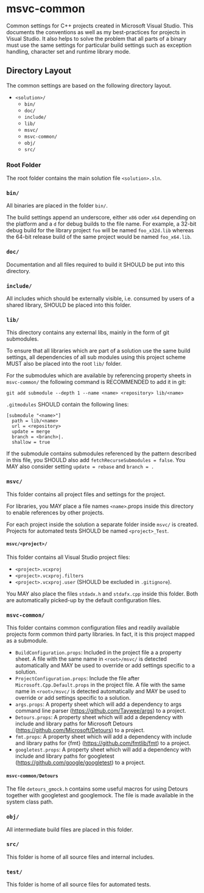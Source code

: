 # msvc-common
Common settings for C++ projects created in Microsoft Visual Studio. This documents the conventions as well as my best-practices for projects in Visual Studio. It also helps to solve the problem that all parts of a binary must use the same settings for particular build settings such as exception handling, character set and runtime library mode.

## Directory Layout
The common settings are based on the following directory layout.

-   `<solution>/`
    -   `bin/`
    -   `doc/`
    -   `include/`
    -   `lib/`
    -   `msvc/`
    -   `msvc-common/`
    -   `obj/`
    -   `src/` 

### Root Folder
The root folder contains the main solution file `<solution>.sln`.

### `bin/`
All binaries are placed in the folder `bin/`.

The build settings append an underscore, either `x86` oder `x64` depending on the platform and a `d` for debug builds to the file name. For example, a 32-bit debug build for the library project `foo` will be named `foo_x32d.lib` whereas the 64-bit release build of the same project would be named `foo_x64.lib`.

### `doc/`
Documentation and all files required to build it SHOULD be put into this directory.

### `include/`
All includes which should be externally visible, i.e. consumed by users of a shared library, SHOULD be placed into this folder.

### `lib/`
This directory contains any external libs, mainly in the form of git submodules.

To ensure that all libraries which are part of a solution use the same build settings, all dependencies of all sub modules using this project scheme MUST also be placed into the root `lib/` folder.

For the submodules which are available by referencing property sheets in `msvc-common/` the following command is RECOMMENDED to add it in git:
~~~shell
git add submodule --depth 1 --name <name> <repository> lib/<name>
~~~

`.gitmodules` SHOULD contain the following lines:
~~~text
[submodule "<name>"]   
  path = lib/<name>
  url = <repository>
  update = merge
  branch = <branch>|.
  shallow = true
~~~

If the submodule contains submodules referenced by the pattern described in this file, you SHOULD also add `fetchRecurseSubmodules = false`. You MAY also consider setting `update = rebase` and `branch = .`

### `msvc/`
This folder contains all project files and settings for the project.

For libraries, you MAY place a file names `<name>`.props inside this directory to enable references by other projects.

For  each project inside the solution a separate folder inside `msvc/` is created. Projects for automated tests SHOULD be named `<project>_Test`.

#### `msvc/<project>/`
This folder contains all Visual Studio project files:
-   `<project>.vcxproj`
-   `<project>.vcxproj.filters`
-   `<project>.vcxproj.user` (SHOULD be excluded in `.gitignore`).

You MAY also place the files `stdadx.h` and `stdafx.cpp` inside this folder. Both are automatically picked-up by the default configuration files.

### `msvc-common/`
This folder contains common configuration files and readily available projects form common third party libraries. In fact, it is this project mapped as a submodule.

-   `BuildConfiguration.props`: Included in the project file a a property sheet. A file with the same name in `<root>/msvc/` is detected automatically and MAY be used to override or add settings specific to a solution.
-   `ProjectConfiguration.props`: Include the file after `Microsoft.Cpp.Default.props` in the project file. A file with the same name in `<root>/msvc/` is detected automatically and MAY be used to override or add settings specific to a solution.
-   `args.props`: A property sheet which will add a dependency to args command line parser (<https://github.com/Taywee/args>) to a project.
-   `Detours.props`: A property sheet which will add a dependency with include and library paths for Microsoft Detours (<https://github.com/Microsoft/Detours>) to a project.
-   `fmt.props`: A property sheet which will add a dependency with include and library paths for {fmt} (<https://github.com/fmtlib/fmt>) to a project.
-   `googletest.props`: A property sheet which will add a dependency with include and library paths for googletest (<https://github.com/google/googletest>) to a project.

#### `msvc-common/Detours`
The file `detours_gmock.h` contains some useful macros for using Detours together with googletest and googlemock. The file is made available in the system class path.

### `obj/`
All intermediate build files are placed in this folder.

### `src/`
This folder is home of all source files and internal includes.

### `test/`
This folder is home of all source files for automated tests.
